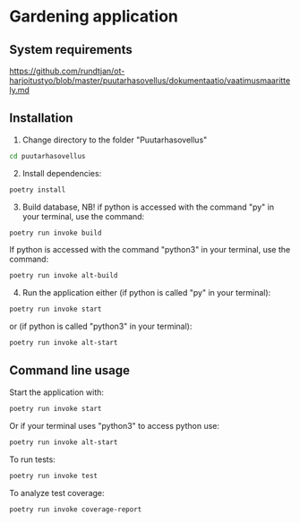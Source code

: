 # Gardening application
## System requirements  
https://github.com/rundtjan/ot-harjoitustyo/blob/master/puutarhasovellus/dokumentaatio/vaatimusmaarittely.md  
## Installation
1. Change directory to the folder "Puutarhasovellus"
```bash
cd puutarhasovellus
```
2. Install dependencies:
```bash
poetry install
```
3. Build database, NB! if python is accessed with the command "py" in your terminal, use the command:  
```bash
poetry run invoke build   
```
If python is accessed with the command "python3" in your terminal, use the command:
```bash
poetry run invoke alt-build
```
4. Run the application either (if python is called "py" in your terminal):
```bash
poetry run invoke start
```
or (if python is called "python3" in your terminal):
```bash
poetry run invoke alt-start
```
## Command line usage  
Start the application with:  
```bash
poetry run invoke start
```
Or if your terminal uses "python3" to access python use:  
```bash
poetry run invoke alt-start
```
To run tests:
```bash
poetry run invoke test
```
To analyze test coverage:
```bash
poetry run invoke coverage-report
```
